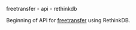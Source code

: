 freetransfer - api - rethinkdb

Beginning of API for [freetransfer](https://github.com/freetransfer/freetransfer) using RethinkDB.
